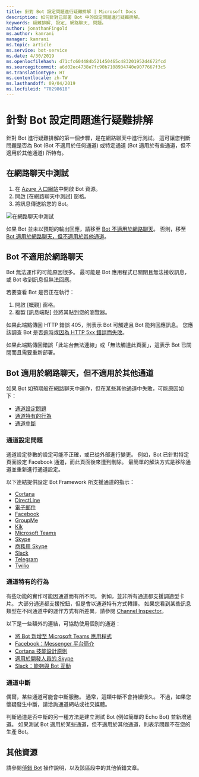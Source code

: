 ```yaml
---
title: 針對 Bot 設定問題進行疑難排解 | Microsoft Docs
description: 如何針對已部署 Bot 中的設定問題進行疑難排解。
keywords: 疑難排解, 設定, 網路聊天, 問題。
author: jonathanFingold
ms.author: kamrani
manager: kamrani
ms.topic: article
ms.service: bot-service
ms.date: 4/30/2019
ms.openlocfilehash: d71cfc604484b521450465c483201952d4672fcd
ms.sourcegitcommit: a6d02ec4738e7fc90b7108934740e9077667f3c5
ms.translationtype: HT
ms.contentlocale: zh-TW
ms.lasthandoff: 09/04/2019
ms.locfileid: "70298618"
---
```

# <a name="troubleshoot-bot-configuration-issues"></a>針對 Bot 設定問題進行疑難排解

針對 Bot 進行疑難排解的第一個步驟，是在網路聊天中進行測試。 這可讓您判斷問題是否為 Bot (Bot 不適用於任何通道) 或特定通道 (Bot 適用於有些通道，但不適用於其他通道) 所特有。

## <a name="test-in-web-chat"></a>在網路聊天中測試

1. 在 [Azure 入口網站](http://portal.azure.com/)中開啟 Bot 資源。
1. 開啟 [在網路聊天中測試]  窗格。
1. 將訊息傳送給您的 Bot。

![在網路聊天中測試](./media/test-in-webchat.png)

如果 Bot 並未以預期的輸出回應，請移至 [Bot 不適用於網路聊天](#bot-does-not-work-in-web-chat)。 否則，移至 [Bot 適用於網路聊天，但不適用於其他通道](#bot-works-in-web-chat-but-not-in-other-channels)。

## <a name="bot-does-not-work-in-web-chat"></a>Bot 不適用於網路聊天

Bot 無法運作的可能原因很多。 最可能是 Bot 應用程式已關閉且無法接收訊息，或 Bot 收到訊息但無法回應。

若要查看 Bot 是否正在執行：

1. 開啟 [概觀]  窗格。
1. 複製 [訊息端點]  並將其貼到您的瀏覽器。

如果此端點傳回 HTTP 錯誤 405，則表示 Bot 可觸達且 Bot 能夠回應訊息。 您應該調查 Bot 是否[逾時](https://github.com/daveta/analytics/blob/master/troubleshooting_timeout.md)或[因為 HTTP 5xx 錯誤而失敗](bot-service-troubleshoot-500-errors.md)。

如果此端點傳回錯誤「此站台無法連線」或「無法觸達此頁面」，這表示 Bot 已關閉而且需要重新部署。

## <a name="bot-works-in-web-chat-but-not-in-other-channels"></a>Bot 適用於網路聊天，但不適用於其他通道

如果 Bot 如預期般在網路聊天中運作，但在某些其他通道中失敗，可能原因如下：

- [通道設定問題](#channel-configuration-issues)
- [通道特有的行為](#channel-specific-behavior)
- [通道中斷](#channel-outage)

### <a name="channel-configuration-issues"></a>通道設定問題

通道設定參數的設定可能不正確，或已從外部進行變更。 例如，Bot 已針對特定頁面設定 Facebook 通道，而此頁面後來遭到刪除。 最簡單的解決方式是移除通道並重新進行通道設定。

以下連結提供設定 Bot Framework 所支援通道的指示：

- [Cortana](bot-service-channel-connect-cortana.md)
- [DirectLine](bot-service-channel-connect-directline.md)
- [電子郵件](bot-service-channel-connect-email.md)
- [Facebook](bot-service-channel-connect-facebook.md)
- [GroupMe](bot-service-channel-connect-groupme.md)
- [Kik](bot-service-channel-connect-kik.md)
- [Microsoft Teams](https://docs.microsoft.com/microsoftteams/platform/concepts/bots/bots-overview)
- [Skype](bot-service-channel-connect-skype.md)
- [商務用 Skype](bot-service-channel-connect-skypeforbusiness.md)
- [Slack](bot-service-channel-connect-slack.md)
- [Telegram](bot-service-channel-connect-telegram.md)
- [Twilio](bot-service-channel-connect-twilio.md)

### <a name="channel-specific-behavior"></a>通道特有的行為

有些功能的實作可能因通道而有所不同。 例如，並非所有通道都支援調適型卡片。 大部分通道都支援按鈕，但是會以通道特有方式轉譯。 如果您看到某些訊息類型在不同通道中的運作方式有所差異，請參閱 [Channel Inspector](bot-service-channels-reference.md)。

以下是一些額外的連結，可協助使用個別的通道：

- [將 Bot 新增至 Microsoft Teams 應用程式](https://docs.microsoft.com/microsoftteams/platform/concepts/bots/bots-overview)
- [Facebook：Messenger 平台簡介](https://developers.facebook.com/docs/messenger-platform/introduction)
- [Cortana 技能設計原則](https://docs.microsoft.com/cortana/skills/design-principles)
- [適用於開發人員的 Skype](https://dev.skype.com/bots)
- [Slack：能夠與 Bot 互動](https://api.slack.com/bot-users)

### <a name="channel-outage"></a>通道中斷

偶爾，某些通道可能會中斷服務。 通常，這類中斷不會持續很久。 不過，如果您懷疑發生中斷，請洽詢通道網站或社交媒體。

判斷通道是否中斷的另一種方法是建立測試 Bot (例如簡單的 Echo Bot) 並新增通道。 如果測試 Bot 適用於某些通道，但不適用於其他通道，則表示問題不在您的生產 Bot。

## <a name="additional-resources"></a>其他資源

請參閱[偵錯 Bot](bot-service-debug-bot.md) 操作說明，以及該區段中的其他偵錯文章。